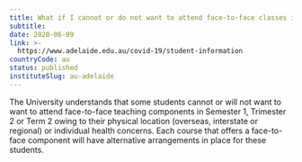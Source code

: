 ```yaml
---
title: What if I cannot or do not want to attend face-to-face classes in Semester 1, Trimester 2 or Term 2?
subtitle: 
date: 2020-06-09
link: >-
  https://www.adelaide.edu.au/covid-19/student-information
countryCode: au
status: published
instituteSlug: au-adelaide
---
```

The University understands that some students cannot or will not want to want to attend face-to-face teaching components in Semester 1, Trimester 2 or Term 2 owing to their physical location (overseas, interstate or regional) or individual health concerns. Each course that offers a face-to-face component will have alternative arrangements in place for these students. 
